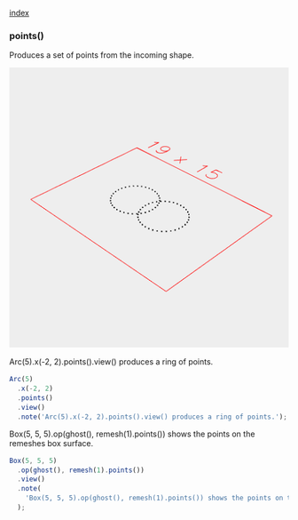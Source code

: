 [index](../../nb/api/index.md)
### points()

Produces a set of points from the incoming shape.

![Image](points.md.$2.png)

Arc(5).x(-2, 2).points().view() produces a ring of points.

```JavaScript
Arc(5)
  .x(-2, 2)
  .points()
  .view()
  .note('Arc(5).x(-2, 2).points().view() produces a ring of points.');
```

Box(5, 5, 5).op(ghost(), remesh(1).points()) shows the points on the remeshes box surface.

```JavaScript
Box(5, 5, 5)
  .op(ghost(), remesh(1).points())
  .view()
  .note(
    'Box(5, 5, 5).op(ghost(), remesh(1).points()) shows the points on the remeshes box surface.'
  );
```
